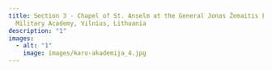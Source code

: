 ```yaml
---
title: Section 3 - Chapel of St. Anselm at the General Jonas Žemaitis Lithuanian
  Military Academy, Vilnius, Lithuania
description: "1"
images:
  - alt: "1"
    image: images/karo-akademija_4.jpg
---
```

